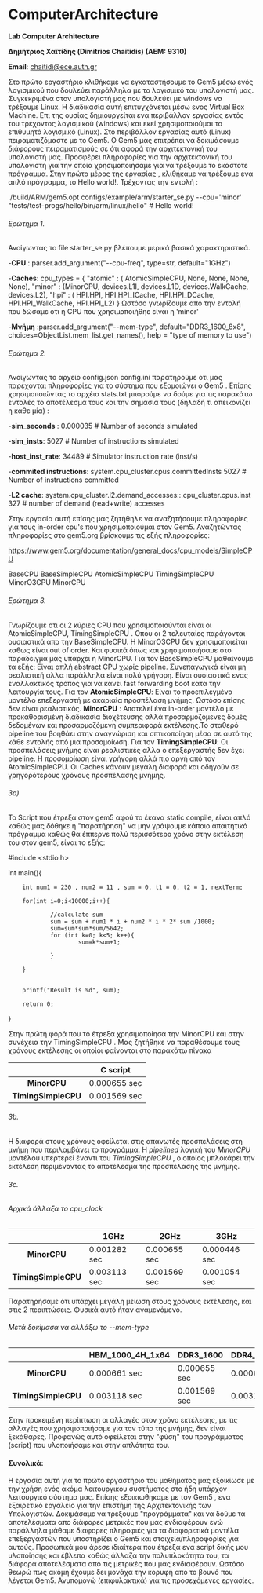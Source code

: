 # ComputerArchitecture
__Lab Computer Architecture__

__Δημήτριος Χαϊτίδης (Dimitrios Chaitidis) (ΑΕΜ: 9310)__

__Email__: chaitidi@ece.auth.gr

Στο πρώτο εργαστήριο κλιθήκαμε να εγκαταστήσουμε το Gem5 μέσω ενός λογισμικού που δουλεύει παράλληλα με το λογισμικό του υπολογιστή μας. Συγκεκριμένα στον υπολογιστή μας που δουλεύει με windows να τρέξουμε Linux. Η διαδικασία αυτή επιτυγχάνεται μέσω ενος Virtual Box Machine. Επι της ουσίας δημιουργείται ενα περιβάλλον εργασίας εντός του τρέχοντος λογισμικού (windows) και εκεί χρησιμοποιούμαι το επιθυμητό λογισμικό (Linux). 
Στο περιβάλλον εργασίας αυτό (Linux) πειραματιζόμαστε με το Gem5. Ο Gem5 μας επιτρέπει να δοκιμάσουμε διάφορους πειραματισμούς σε ότι αφορά την αρχιτεκτονική του υπολογιστή μας. Προσφέρει πληροφορίες για την αρχιτεκτονική του υπολογιστή για την οποία χρησιμοποιήσαμε για να τρέξουμε το εκάστοτε πρόγραμμα.
Στην πρώτο μέρος της εργασίας , κλιθήκαμε να τρέξουμε ενα απλό πρόγραμμα, το Hello world!. Τρέχοντας την εντολή :

./build/ARM/gem5.opt configs/example/arm/starter_se.py --cpu='minor' "tests/test-progs/hello/bin/arm/linux/hello" # Hello world!

###### Ερώτημα 1.

Ανοίγωντας το file starter_se.py βλέπουμε μερικά βασικά χαρακτηριστικά.

-__CPU__ : parser.add_argument("--cpu-freq", type=str, default="1GHz")

-__Caches__: cpu_types = {
    "atomic" : ( AtomicSimpleCPU, None, None, None, None),
    "minor" : (MinorCPU,
               devices.L1I, devices.L1D,
               devices.WalkCache,
               devices.L2),
    "hpi" : ( HPI.HPI,
              HPI.HPI_ICache, HPI.HPI_DCache,
              HPI.HPI_WalkCache,
              HPI.HPI_L2)
}
Ωστόσο γνωρίζουμε απο την εντολή που δώσαμε οτι η CPU που χρησιμοποιήθηε είναι η 'minor'

-__Μνήμη__ :parser.add_argument("--mem-type", default="DDR3_1600_8x8",
                        choices=ObjectList.mem_list.get_names(),
                        help = "type of memory to use")




###### Ερώτημα 2.

Ανοίγωντας το αρχείο config.json config.ini παρατηρούμε οτι μας παρέχονται πληροφορίες  για το σύστημα που εξομοιώνει ο Gem5 . Επίσης χρησιμοποιώντας το αρχέιο stats.txt μπορούμε να δούμε για τις παρακάτω εντολές το αποτέλεσμα τους και την σημασία τους (δηλαδή τι απεικονίζει η καθε μία) :

-__sim_seconds__ :   0.000035 # Number of seconds simulated

-__sim_insts__:      5027     # Number of instructions simulated

-__host_inst_rate__: 34489    # Simulator instruction rate (inst/s)

-__commited instructions__: system.cpu_cluster.cpus.committedInsts  5027   # Number of instructions committed

-__L2 cache__: system.cpu_cluster.l2.demand_accesses::.cpu_cluster.cpus.inst  327     # number of demand (read+write) accesses


Στην εργασία αυτή επίσης μας ζητήθηλε να αναζητήσουμε πληροφορίες για τους in-order cpu's που χρησιμοποιούμαι στον Gem5. 
Αναζητώντας πληροφορίες στο gem5.org βρίσκουμε τις εξής πληροφορίες: 

https://www.gem5.org/documentation/general_docs/cpu_models/SimpleCPU

BaseCPU
BaseSimpleCPU
AtomicSimpleCPU
TimingSimpleCPU
MinorO3CPU
MinorCPU


###### Ερώτημα 3.

Γνωρίζουμε οτι οι 2 κύριες CPU που χρησιμοποιούνται είναι οι AtomicSimpleCPU, TimingSimpleCPU . Οπου οι 2 τελευταίες παράγονται ουσιαστικά απο την BaseSimpleCPU.
H MinorO3CPU δεν χρησιμοποιείται καθως είναι out of order.
Και φυσικά όπως και χρησιμοποιήσαμε στο παράδειγμα μας υπάρχει η MinorCPU.
Για τον BaseSimpleCPU μαθαίνουμε τα εξής:
Είναι απλή abstract CPU χωρίς pipeline. Συνεπαγωγικά είναι μη ρεαλιστική αλλα παράλληλα είναι πολύ γρήγορη. Είναι ουσιαστικά ενας εναλλακτικός τρόπος για να κάνει fast forwarding boot κατα την λειτουργία τους.
Για τον __AtomicSimpleCPU__:
Είναι το προεπιλεγμένο μοντέλο επεξεργαστή με ακαριαία προσπέλαση μνήμης. Ωστόσο επίσης δεν είναι ρεαλιστικός.
__MinorCPU__ : 
Αποτελεί ένα in-order μοντέλο με προκαθορισμένη διαδικασία διοχέτευσης αλλά προσαρμοζόμενες δομές δεδομένων και προσαρμοζόμενη συμπεριφορά εκτέλεσης.Το σταθερό pipeline του βοηθάει στην αναγνώριση και οπτικοποίηση μέσα σε αυτό της κάθε εντολής από μια προσομοίωση.
Για τον __TimingSimpleCPU__:
Οι προσπελάσεις μνήμης είναι ρεαλιστικές αλλα ο επεξεργαστής δεν έχει pipeline. Η προσομοίωση είναι γρήγορη αλλά πιο αργή από τον AtomicSimpleCPU. Οι Caches κάνουν μεγάλη διαφορά και οδηγούν σε γρηγορότερους χρόνους προσπέλασης μνήμης.



###### 3a)
Το Script που έτρεξα στον gem5 αφού το έκανα static compile, είναι απλό καθώς μας δόθηκε η "παρατήρηση" να μην γράψουμε κάποιο απαιτητικό πρόγραμμα καθώς θα έππερνε πολύ περισσότερο χρόνο στην εκτέλεση του στον gem5, είναι το εξής:

#include <stdio.h>

int main(){


        int num1 = 230 , num2 = 11 , sum = 0, t1 = 0, t2 = 1, nextTerm;

        for(int i=0;i<10000;i++){

                //calculate sum
                sum = sum + num1 * i + num2 * i * 2* sum /1000;
                sum=sum*sum*sum/5642;
                for (int k=0; k<5; k++){
                        sum=k*sum+1;

                }

        }


        printf("Result is %d", sum);

        return 0;
}


Στην πρώτη φορά που το έτρεξα χρησιμοποίησα την MinorCPU και στην συνέχεια την TimingSimpleCPU . Μας ζητήθηκε να παραθέσουμε τους χρόνους εκτέλεσης οι οποίοι φαίνονται στο παρακάτω πίνακα

|                     | C script     |
| :-----------------: | ------------ |
|    **MinorCPU**     | 0.000655 sec |
| **TimingSimpleCPU** | 0.001569 sec |

###### 3b.
Η διαφορά στους χρόνους οφείλεται στις απανωτές προσπελάσεις στη μνήμη που περιλαμβάνει το προγράμμα. H *pipelined* λογική του *MinorCPU* μοντέλου υπερτερεί έναντι του *TimingSimpleCPU* , ο οποίος μπλοκάρει την εκτέλεση περιμένοντας το αποτέλεσμα της προσπέλασης της μνήμης.

###### 3c.

###### Αρχικά άλλαξα το *cpu_clock*

|                     | 1GHz         | 2GHz         | 3GHz         |
| :-----------------: | ------------ | ------------ | ------------ |
|    **MinorCPU**     | 0.001282 sec | 0.000655 sec | 0.000446 sec |
| **TimingSimpleCPU** | 0.003113 sec | 0.001569 sec | 0.001054 sec |

Παρατηρήσαμε ότι υπάρχει μεγάλη μείωση στους χρόνους εκτέλεσης, και στις 2 περιπτώσεις. Φυσικά αυτό ήταν αναμενόμενο.


###### Μετά δοκίμασα να αλλάξω το *--mem-type*

|                     |  HBM_1000_4H_1x64   | DDR3_1600    | DDR4_2400_16x4   |
| :-----------------: | ------------------- | ------------ | ---------------- |
|    **MinorCPU**     | 0.000661 sec        | 0.000655 sec | 0.000654 sec     |
| **TimingSimpleCPU** | 0.003118 sec        | 0.001569 sec | 0.003112 sec     |

Στην προκειμένη περίπτωση οι αλλαγές στον χρόνο εκτέλεσης, με τις αλλαγές που χρησιμοποιήσαμε για τον τύπο της μνήμης, δεν είναι ξεκάθαρες. Προφανώς αυτό οφείλεται στην "φύση" του προγράμματος (script) που υλοποιήσαμε και στην απλότητα του.




#### __Συνολικά__: 
Η εργασία αυτή για το πρώτο εργαστήριο του μαθήματος μας εξοικίωσε με την χρήση ενός ακόμα λειτουργικου συστήματος στο ήδη υπάρχον λειτουργικό σύστημα μας.
Επίσης εξοικιωθηκαμε με τον Gem5 , ενα εξαιρετικό εργαλείο για την επιστήμη της Αρχιτεκτονικής των Υπολογιστών. Δοκιμάσαμε να τρέξουμε "προγράμματα" και να δούμε τα αποτελέσματα απο διάφορες μετρικές που μας ενδιαφέρουν ενώ παράλληλα μάθαμε διαφορες πληροφιές για τα διαφορετικά μοντέλα επεξεργαστών που υποστηρίζει ο Gem5 και στοιχεία/πληροφορίες για αυτούς. Προσωπικά μου άρεσε ιδιαίτερα που έτρεξα ενα script δικής μου υλοποίησης και έβλεπα καθώς άλλαζα την πολυπλοκότητα του, τα διάφορα αποτελέσματα απο τις μετρικές που μας ενδιαφέρουν.
Ωστόσο θεωρώ πως ακόμη έχουμε δει μονάχα την κορυφή απο το βουνό που λέγεται Gem5. Ανυπομονώ (επιφυλακτικά) για τις προσεχόμενες εργασίες.
